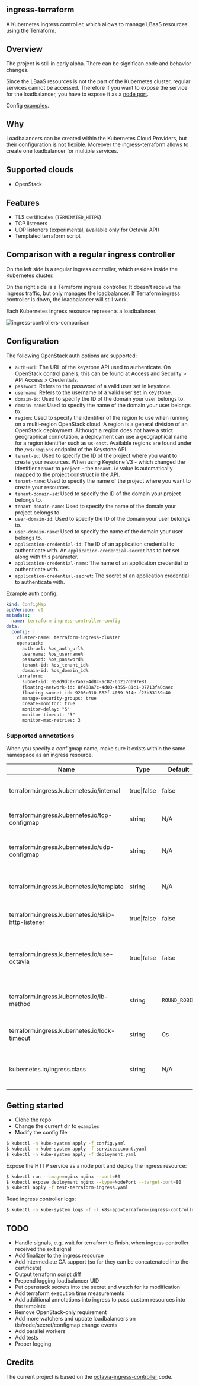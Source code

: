 ## ingress-terraform

A Kubernetes ingress controller, which allows to manage LBaaS resources using the Terraform.

## Overview

The project is still in early alpha. There can be significan code and behavior changes.

Since the LBaaS resources is not the part of the Kubernetes cluster, regular services cannot be accessed. Therefore if you want to expose the service for the loadbalancer, you have to expose it as a [node port](https://kubernetes.io/docs/concepts/services-networking/service/#nodeport).

Config [examples](/examples).

## Why

Loadbalancers can be created within the Kubernetes Cloud Providers, but their configuration is not flexible. Moreover the ingress-terraform allows to create one loadbalancer for multiple services.

## Supported clouds

* OpenStack

## Features

* TLS certificates (`TERMINATED_HTTPS`)
* TCP listeners
* UDP listeners (experimental, available only for Octavia API)
* Templated terraform script

## Comparison with a regular ingress controller

On the left side is a regular ingress controller, which resides inside the Kubernetes cluster.

On the right side is a Terraform ingress controller. It doesn't receive the ingress traffic, but only manages the loadbalancer. If Terraform ingress controller is down, the loadbalancer will still work.

Each Kubernetes ingress resource represents a loadbalancer.

![ingress-controllers-comparison](ingress-controllers-comparison.png)

## Configuration

The following OpenStack auth options are supported:

* `auth-url`: The URL of the keystone API used to authenticate. On
  OpenStack control panels, this can be found at Access and Security > API
  Access > Credentials.
* `password`: Refers to the password of a valid user set in keystone.
* `username`: Refers to the username of a valid user set in keystone.
* `domain-id`: Used to specify the ID of the domain your user belongs
  to.
* `domain-name`: Used to specify the name of the domain your user
  belongs to.
* `region`: Used to specify the identifier of the region to use when
  running on a multi-region OpenStack cloud. A region is a general division of
  an OpenStack deployment. Although a region does not have a strict geographical
  connotation, a deployment can use a geographical name for a region identifier
  such as `us-east`. Available regions are found under the `/v3/regions`
  endpoint of the Keystone API.
* `tenant-id`: Used to specify the ID of the project where you want
  to create your resources. When using Keystone V3 - which changed the
  identifier `tenant` to `project` - the `tenant-id` value is automatically
  mapped to the project construct in the API.
* `tenant-name`: Used to specify the name of the project where you
  want to create your resources.
* `tenant-domain-id`: Used to specify the ID of the domain your project belongs
  to.
* `tenant-domain-name`: Used to specify the name of the domain your project
  belongs to.
* `user-domain-id`: Used to specify the ID of the domain your user belongs to.
* `user-domain-name`: Used to specify the name of the domain your user belongs
  to.
* `application-credential-id`: The ID of an application credential to
  authenticate with. An `application-credential-secret` has to bet set along
  with this parameter.
* `application-credential-name`: The name of an application credential to
  authenticate with.
* `application-credential-secret`: The secret of an application credential to
  authenticate with.

Example auth config:

```yaml
kind: ConfigMap
apiVersion: v1
metadata:
  name: terraform-ingress-controller-config
data:
  config: |
    cluster-name: terraform-ingress-cluster
    openstack:
      auth-url: %os_auth_url%
      username: %os_username%
      password: %os_password%
      tenant-id: %os_tenant_id%
      domain-id: %os_domain_id%
    terraform:
      subnet-id: 058d9dce-7a62-4d8c-ac82-6b217d697e81
      floating-network-id: 8f408a7c-4d03-4355-81c1-07713fa0caec
      floating-subnet-id: 9206c010-882f-4059-914e-f25b33139c40
      manage-security-groups: true
      create-monitor: true
      monitor-delay: "5"
      monitor-timeout: "3"
      monitor-max-retries: 3
```

### Supported annotations

When you specify a configmap name, make sure it exists within the same namespace as an ingress resource.

|Name|Type|Default|Description|
|-|-|-|-|
|terraform.ingress.kubernetes.io/internal|true\|false|false|whether to assign a floating IP to the loadbalancer or not|
|terraform.ingress.kubernetes.io/tcp-configmap|string|N/A|a config map name with a TCP service ports map|
|terraform.ingress.kubernetes.io/udp-configmap|string|N/A|a config map name with a UDP service ports map (supported only in Octavia API)|
|terraform.ingress.kubernetes.io/template|string|N/A|a config map name with a custom terraform script template|
|terraform.ingress.kubernetes.io/skip-http-listener|true\|false|false|whether to skip the HTTP (80 TCP port) listener creation|
|terraform.ingress.kubernetes.io/use-octavia|true\|false|false|whether Terraform provider should use Octavia API instead of Neutron LBaaS v2|
|terraform.ingress.kubernetes.io/lb-method|string|`ROUND_ROBIN`|a load balancer method, can be `ROUND_ROBIN`, `LEAST_CONNECTIONS` or `SOURCE_IP`|
|terraform.ingress.kubernetes.io/lock-timeout|string|0s|specifies the [`-lock-timeout`](https://www.terraform.io/docs/commands/apply.html#lock-timeout-0s) Terraform CLI argument|
|kubernetes.io/ingress.class|string|N/A|must have the `terraform` value to be processed by the Terraform Ingress Controller|

## Getting started

* Clone the repo
* Change the current dir to `examples`
* Modify the config file

```sh
$ kubectl -n kube-system apply -f config.yaml
$ kubectl -n kube-system apply -f serviceaccount.yaml
$ kubectl -n kube-system apply -f deployment.yaml
```

Expose the HTTP service as a node port and deploy the ingress resource:

```sh
$ kubectl run --image=nginx nginx --port=80
$ kubectl expose deployment nginx --type=NodePort --target-port=80
$ kubectl apply -f test-terraform-ingress.yaml
```

Read ingress controller logs:

```sh
$ kubectl -n kube-system logs -f -l k8s-app=terraform-ingress-controller
```

## TODO

* Handle signals, e.g. wait for terraform to finish, when ingress controller received the exit signal
* Add finalizer to the ingress resource
* Add intermediate CA support (so far they can be concatenated into the certificate)
* Output terraform script diff
* Prepend logging loadbalancer UID
* Put openstack secrets into the secret and watch for its modification
* Add terraform execution time measurements
* Add additional annotations into ingress to pass custom resources into the template
* Remove OpenStack-only requirement
* Add more watchers and update loadbalancers on tls/node/secret/configmap change events
* Add parallel workers
* Add tests
* Proper logging

## Credits

The current project is based on the [octavia-ingress-controller](https://github.com/kubernetes/cloud-provider-openstack/blob/master/docs/using-octavia-ingress-controller.md) code.
